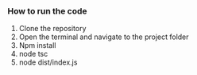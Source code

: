 ### How to run the code

1. Clone the repository
2. Open the terminal and navigate to the project folder
3. Npm install
4. node tsc
5. node dist/index.js
